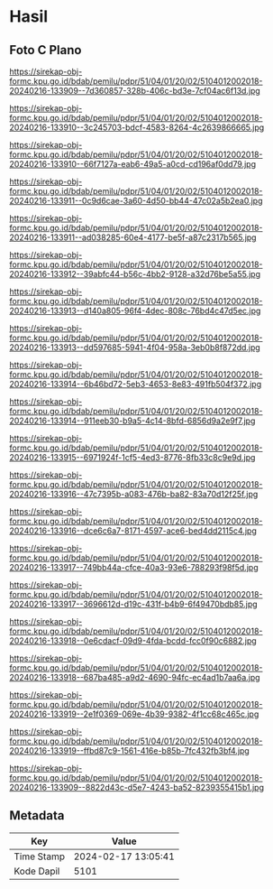 # Hasil

## Foto C Plano

https://sirekap-obj-formc.kpu.go.id/bdab/pemilu/pdpr/51/04/01/20/02/5104012002018-20240216-133909--7d360857-328b-406c-bd3e-7cf04ac6f13d.jpg

https://sirekap-obj-formc.kpu.go.id/bdab/pemilu/pdpr/51/04/01/20/02/5104012002018-20240216-133910--3c245703-bdcf-4583-8264-4c2639866665.jpg

https://sirekap-obj-formc.kpu.go.id/bdab/pemilu/pdpr/51/04/01/20/02/5104012002018-20240216-133910--66f7127a-eab6-49a5-a0cd-cd196af0dd79.jpg

https://sirekap-obj-formc.kpu.go.id/bdab/pemilu/pdpr/51/04/01/20/02/5104012002018-20240216-133911--0c9d6cae-3a60-4d50-bb44-47c02a5b2ea0.jpg

https://sirekap-obj-formc.kpu.go.id/bdab/pemilu/pdpr/51/04/01/20/02/5104012002018-20240216-133911--ad038285-60e4-4177-be5f-a87c2317b565.jpg

https://sirekap-obj-formc.kpu.go.id/bdab/pemilu/pdpr/51/04/01/20/02/5104012002018-20240216-133912--39abfc44-b56c-4bb2-9128-a32d76be5a55.jpg

https://sirekap-obj-formc.kpu.go.id/bdab/pemilu/pdpr/51/04/01/20/02/5104012002018-20240216-133913--d140a805-96f4-4dec-808c-76bd4c47d5ec.jpg

https://sirekap-obj-formc.kpu.go.id/bdab/pemilu/pdpr/51/04/01/20/02/5104012002018-20240216-133913--dd597685-5941-4f04-958a-3eb0b8f872dd.jpg

https://sirekap-obj-formc.kpu.go.id/bdab/pemilu/pdpr/51/04/01/20/02/5104012002018-20240216-133914--6b46bd72-5eb3-4653-8e83-491fb504f372.jpg

https://sirekap-obj-formc.kpu.go.id/bdab/pemilu/pdpr/51/04/01/20/02/5104012002018-20240216-133914--911eeb30-b9a5-4c14-8bfd-6856d9a2e9f7.jpg

https://sirekap-obj-formc.kpu.go.id/bdab/pemilu/pdpr/51/04/01/20/02/5104012002018-20240216-133915--6971924f-1cf5-4ed3-8776-8fb33c8c9e9d.jpg

https://sirekap-obj-formc.kpu.go.id/bdab/pemilu/pdpr/51/04/01/20/02/5104012002018-20240216-133916--47c7395b-a083-476b-ba82-83a70d12f25f.jpg

https://sirekap-obj-formc.kpu.go.id/bdab/pemilu/pdpr/51/04/01/20/02/5104012002018-20240216-133916--dce6c6a7-8171-4597-ace6-bed4dd2115c4.jpg

https://sirekap-obj-formc.kpu.go.id/bdab/pemilu/pdpr/51/04/01/20/02/5104012002018-20240216-133917--749bb44a-cfce-40a3-93e6-788293f98f5d.jpg

https://sirekap-obj-formc.kpu.go.id/bdab/pemilu/pdpr/51/04/01/20/02/5104012002018-20240216-133917--3696612d-d19c-431f-b4b9-6f49470bdb85.jpg

https://sirekap-obj-formc.kpu.go.id/bdab/pemilu/pdpr/51/04/01/20/02/5104012002018-20240216-133918--0e6cdacf-09d9-4fda-bcdd-fcc0f90c6882.jpg

https://sirekap-obj-formc.kpu.go.id/bdab/pemilu/pdpr/51/04/01/20/02/5104012002018-20240216-133918--687ba485-a9d2-4690-94fc-ec4ad1b7aa6a.jpg

https://sirekap-obj-formc.kpu.go.id/bdab/pemilu/pdpr/51/04/01/20/02/5104012002018-20240216-133919--2e1f0369-069e-4b39-9382-4f1cc68c465c.jpg

https://sirekap-obj-formc.kpu.go.id/bdab/pemilu/pdpr/51/04/01/20/02/5104012002018-20240216-133919--ffbd87c9-1561-416e-b85b-7fc432fb3bf4.jpg

https://sirekap-obj-formc.kpu.go.id/bdab/pemilu/pdpr/51/04/01/20/02/5104012002018-20240216-133909--8822d43c-d5e7-4243-ba52-8239355415b1.jpg


## Metadata

| Key        | Value               |
| ---------- | ------------------- |
| Time Stamp | 2024-02-17 13:05:41 |
| Kode Dapil | 5101                |



